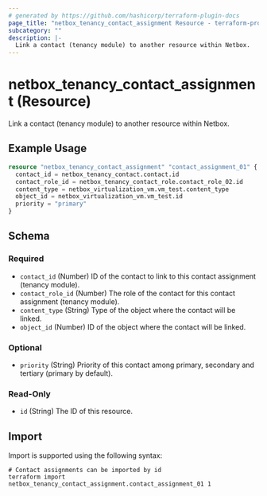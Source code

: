 ```yaml
---
# generated by https://github.com/hashicorp/terraform-plugin-docs
page_title: "netbox_tenancy_contact_assignment Resource - terraform-provider-netbox"
subcategory: ""
description: |-
  Link a contact (tenancy module) to another resource within Netbox.
---
```


# netbox_tenancy_contact_assignment (Resource)

Link a contact (tenancy module) to another resource within Netbox.

## Example Usage

```terraform
resource "netbox_tenancy_contact_assignment" "contact_assignment_01" {
  contact_id = netbox_tenancy_contact.contact.id
  contact_role_id = netbox_tenancy_contact_role.contact_role_02.id
  content_type = netbox_virtualization_vm.vm_test.content_type
  object_id = netbox_virtualization_vm.vm_test.id
  priority = "primary"
}
```

<!-- schema generated by tfplugindocs -->
## Schema

### Required

- `contact_id` (Number) ID of the contact to link to this contact assignment (tenancy module).
- `contact_role_id` (Number) The role of the contact for this contact assignment (tenancy module).
- `content_type` (String) Type of the object where the contact will be linked.
- `object_id` (Number) ID of the object where the contact will be linked.

### Optional

- `priority` (String) Priority of this contact among primary, secondary and tertiary (primary by default).

### Read-Only

- `id` (String) The ID of this resource.

## Import

Import is supported using the following syntax:

```shell
# Contact assignments can be imported by id
terraform import netbox_tenancy_contact_assignment.contact_assignment_01 1
```

